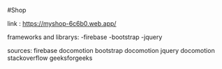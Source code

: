 #Shop

link : https://myshop-6c6b0.web.app/

frameworks and librarys:
    -firebase
    -bootstrap
    -jquery

sources:
    firebase docomotion
    bootstrap docomotion
    jquery docomotion
    stackoverflow
    geeksforgeeks
 
